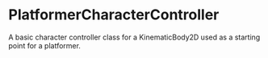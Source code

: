 # PlatformerCharacterController
A basic character controller class for a KinematicBody2D used as a starting point for a platformer.
